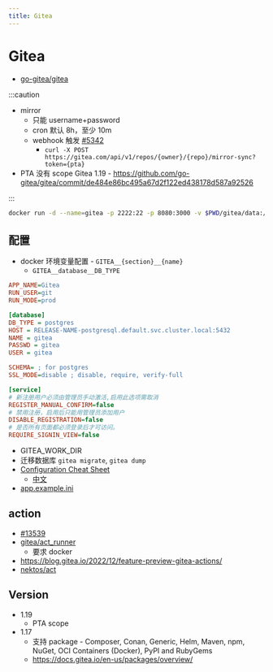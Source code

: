 ```yaml
---
title: Gitea
---
```


# Gitea

- [go-gitea/gitea](https://github.com/go-gitea/gitea)

:::caution

- mirror
  - 只能 username+password
  - cron 默认 8h，至少 10m
  - webhook 触发 [#5342](https://github.com/go-gitea/gitea/issues/5342)
    - `curl -X POST https://gitea.com/api/v1/repos/{owner}/{repo}/mirror-sync?token={pta}`
- PTA 没有 scope Gitea 1.19 - https://github.com/go-gitea/gitea/commit/de484e86bc495a67d2f122ed438178d587a92526

:::

```bash
docker run -d --name=gitea -p 2222:22 -p 8080:3000 -v $PWD/gitea/data:/data gitea/gitea:latest
```

## 配置

- docker 环境变量配置 - `GITEA__{section}__{name}`
  - `GITEA__database__DB_TYPE`

```ini
APP_NAME=Gitea
RUN_USER=git
RUN_MODE=prod

[database]
DB_TYPE = postgres
HOST = RELEASE-NAME-postgresql.default.svc.cluster.local:5432
NAME = gitea
PASSWD = gitea
USER = gitea

SCHEMA= ; for postgres
SSL_MODE=disable ; disable, require, verify-full

[service]
# 新注册用户必须由管理员手动激活,启用此选项需取消
REGISTER_MANUAL_CONFIRM=false
# 禁用注册，启用后只能用管理员添加用户
DISABLE_REGISTRATION=false
# 是否所有页面都必须登录后才可访问。
REQUIRE_SIGNIN_VIEW=false
```

- GITEA_WORK_DIR
- 迁移数据库 `gitea migrate`, `gitea dump`
- [Configuration Cheat Sheet](https://docs.gitea.io/en-us/config-cheat-sheet/)
  - [中文](https://docs.gitea.io/zh-cn/config-cheat-sheet/)
- [app.example.ini](https://github.com/go-gitea/gitea/blob/main/custom/conf/app.example.ini)

## action

- [#13539](https://github.com/go-gitea/gitea/issues/13539)
- [gitea/act_runner](https://gitea.com/gitea/act_runner)
  - 要求 docker
- https://blog.gitea.io/2022/12/feature-preview-gitea-actions/
- [nektos/act](https://github.com/nektos/act)

## Version

- 1.19
  - PTA scope
- 1.17
  - 支持 package - Composer, Conan, Generic, Helm, Maven, npm, NuGet, OCI Containers (Docker), PyPI and RubyGems
  - https://docs.gitea.io/en-us/packages/overview/
